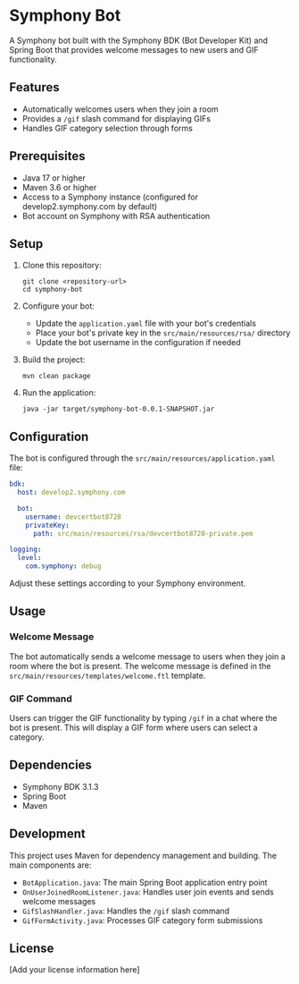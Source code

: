 # Symphony Bot

A Symphony bot built with the Symphony BDK (Bot Developer Kit) and Spring Boot that provides welcome messages to new users and GIF functionality.

## Features

- Automatically welcomes users when they join a room
- Provides a `/gif` slash command for displaying GIFs
- Handles GIF category selection through forms

## Prerequisites

- Java 17 or higher
- Maven 3.6 or higher
- Access to a Symphony instance (configured for develop2.symphony.com by default)
- Bot account on Symphony with RSA authentication

## Setup

1. Clone this repository:
   ```
   git clone <repository-url>
   cd symphony-bot
   ```

2. Configure your bot:
   - Update the `application.yaml` file with your bot's credentials
   - Place your bot's private key in the `src/main/resources/rsa/` directory
   - Update the bot username in the configuration if needed

3. Build the project:
   ```
   mvn clean package
   ```

4. Run the application:
   ```
   java -jar target/symphony-bot-0.0.1-SNAPSHOT.jar
   ```

## Configuration

The bot is configured through the `src/main/resources/application.yaml` file:

```yaml
bdk:
  host: develop2.symphony.com

  bot:
    username: devcertbot8728
    privateKey:
      path: src/main/resources/rsa/devcertbot8728-private.pem

logging:
  level:
    com.symphony: debug
```

Adjust these settings according to your Symphony environment.

## Usage

### Welcome Message

The bot automatically sends a welcome message to users when they join a room where the bot is present. The welcome message is defined in the `src/main/resources/templates/welcome.ftl` template.

### GIF Command

Users can trigger the GIF functionality by typing `/gif` in a chat where the bot is present. This will display a GIF form where users can select a category.

## Dependencies

- Symphony BDK 3.1.3
- Spring Boot
- Maven

## Development

This project uses Maven for dependency management and building. The main components are:

- `BotApplication.java`: The main Spring Boot application entry point
- `OnUserJoinedRoomListener.java`: Handles user join events and sends welcome messages
- `GifSlashHandler.java`: Handles the `/gif` slash command
- `GifFormActivity.java`: Processes GIF category form submissions

## License

[Add your license information here]